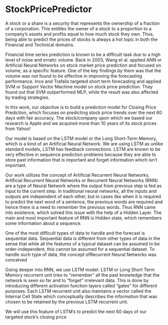# StockPricePredictor

A stock or a share is a security that represents the ownership of a fraction of a corporation. This entitles the owner of a stock to a proportion to a company’s assets and profits equal to how much stock they own. Thus, being able to predict the prices of stocks is always a hot topic in both the Financial and Technical domains.

Financial time series prediction is known to be a difficult task due to a high level of noise and erratic volume. Back in 2003, Wang et al. applied ANN or Artificial Neural Networks on stock market price prediction and focused on volume, as a specific feature. One of the key findings by them was that the volume was not found to be effective in improving the forecasting performance. Ince and Trafalis targeted short term forecasting and applied SVM or Support Vector Machine model on stock price prediction. They found out that SVM outperformed MLP, while the result was also affected by trading strategies.

In this work, our objective is to build a prediction model for Closing Price Prediction, which focuses on predicting stock price trends over the next 60 days with fair accuracy. The stock/company upon which we based our research is Apple and we acquired more than 10 years of its stock prices from Yahoo!

Our model is based on the LSTM model or the Long Short-Term Memory, which is a kind of an Artificial Neural Network. We are using LSTM as unlike standard models, LSTM has feedback connections. LSTM are known to be very effective in sequence prediction problems because they are able to store past information that is important and forget information which isn’t important.

Our work utilizes the concept of Artificial Recurrent Neural Networks. Artificial Recurrent Neural Networks or Recurrent Neural Networks (RNN) are a type of Neural Network where the output from previous step is fed as input to the current step. In traditional neural networks, all the inputs and outputs are independent of each other, but in cases like when it is required to predict the next word of a sentence, the previous words are required and hence there is a need to remember the previous words. Thus RNN came into existence, which solved this issue with the help of a Hidden Layer. The main and most important feature of RNN is Hidden state, which remembers some information about a sequence.

One of the most difficult types of data to handle and the forecast is sequential data. Sequential data is different from other types of data in the sense that while all the features of a typical dataset can be assumed to be order-independent, this cannot be assumed for a sequential dataset. To handle such type of data, the concept ofRecurrent Neural Networks was conceived

Going deeper into RNN, we use LSTM model. LSTM or Long Short Term Memory recurrent unit tries to “remember” all the past knowledge that the network is seen so far and to “forget” irrelevant data. This is done by introducing different activation function layers called “gates” for different purposes. Each LSTM recurrent unit also maintains a vector called the Internal Cell State which conceptually describes the information that was chosen to be retained by the previous LSTM recurrent unit.

We will use this feature of LSTM’s to predict the next 60 days of our targeted stock’s closing price
